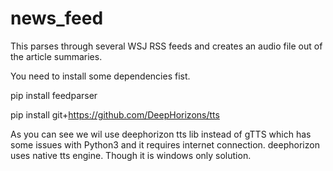 # news_feed
This parses through several WSJ RSS feeds and creates an audio file out of the article summaries.

You need to install some dependencies fist. 

pip install feedparser

pip install git+https://github.com/DeepHorizons/tts

As you can see we wil use deephorizon tts lib instead of gTTS which has some issues with Python3 and it requires internet connection. deephorizon uses native tts engine. Though it is windows only solution. 
